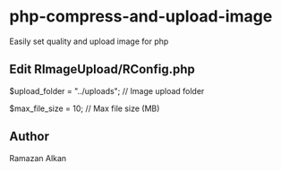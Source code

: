 # php-compress-and-upload-image
Easily set quality and upload image for php
## Edit RImageUpload/RConfig.php
$upload_folder = "../uploads"; // Image upload folder

$max_file_size = 10; // Max file size (MB)

## Author
Ramazan Alkan

